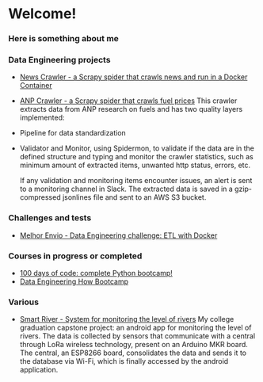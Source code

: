 <!--
**icapetti/icapetti** is a ✨ _special_ ✨ repository because its `README.md` (this file) appears on your GitHub profile.

Here are some ideas to get you started:

- 🔭 I’m currently working on ...
- 🌱 I’m currently learning ...
- 📫 How to reach me: ...
- 😄 Pronouns: ...
- ⚡ Fun fact: ...
-->

# Welcome!
### Here is something about me

### Data Engineering projects
- [News Crawler - a Scrapy spider that crawls news and run in a Docker Container](https://github.com/icapetti/news-crawler)
- [ANP Crawler - a Scrapy spider that crawls fuel prices](https://github.com/icapetti/anp-crawler)
This crawler extracts data from ANP research on fuels and has two quality layers implemented: 
- Pipeline for data standardization
- Validator and Monitor, using Spidermon, to validate if the data are in the defined structure and typing and monitor the 
  crawler statistics, such as minimum amount of extracted items, unwanted http status, errors, etc.
    
  If any validation and monitoring items encounter issues, an alert is sent to a monitoring channel in Slack.
  The extracted data is saved in a gzip-compressed jsonlines file and sent to an AWS S3 bucket.

### Challenges and tests
- [Melhor Envio - Data Engineering challenge: ETL with Docker](https://github.com/icapetti/challenge-melhor-envio)

### Courses in progress or completed
- [100 days of code: complete Python bootcamp!](https://github.com/icapetti/100-days-of-code-python-bootcamp)
- [Data Engineering How Bootcamp](https://github.com/icapetti/data-engineering-how-bootcamp)

### Various
- [Smart River - System for monitoring the level of rivers](https://github.com/icapetti/tcc_arduino)
My college graduation capstone project: an android app for monitoring the level of rivers. 
The data is collected by sensors that communicate with a central through LoRa wireless technology, present on an Arduino MKR board. 
The central, an ESP8266 board, consolidates the data and sends it to the database via Wi-Fi, which is finally accessed by the android application.

